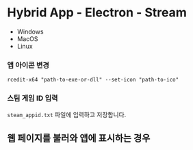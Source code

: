 # Hybrid App - Electron - Stream

- Windows
- MacOS
- Linux

### 앱 아이콘 변경
```
rcedit-x64 "path-to-exe-or-dll" --set-icon "path-to-ico"
```

### 스팀 게임 ID 입력
`steam_appid.txt` 파일에 입력하고 저장합니다.

## 웹 페이지를 불러와 앱에 표시하는 경우